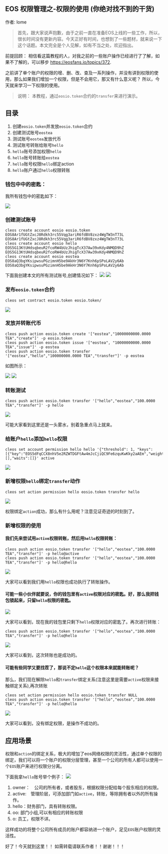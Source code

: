 EOS 权限管理之-权限的使用 (你绝对找不到的干货)
----
作者: lome


> 首先，跟大家说声抱歉，由于之前一直在准备EOS上线的一些工作，所以，很长时间没有更新内容。今天正好有时间，也想到了一些题材，就来说一下这个话题。本文完全是个人见解，如有不当之处，欢迎指出。

前提回顾：
相信看这篇教程的人，对我之前的一些账户操作已经进行了了解，如果不了解的，可以移步 https://eosfans.io/topics/372.

之前讲了单个账户的权限的增、删、改、查及一系列操作，并没有讲到权限的使用，那么如果我们增加一个权限，但是不会用它，那又有什么意义呢？
所以，今天就来学习一下权限的使用。

> 说明： 本教程，通过`eosio.token`合约的`transfer`来进行演示。

## 目录

1. 创建`eosio.token`并发放`eosio.token`合约
2. 创建测试账号`eostea`
3. 测试账号`eostea`发放代币
4. 测试账号转账给账号`hello`
5. `hello`账号添加权限`hello`
6. `hello`账号转账给`eostea`
7. `hello`账号权限`hello`绑定action
8. `hello`账户通过`hello`权限转账

### 钱包中中的密匙：
我所有钱包中的密匙如下：

![](https://static.eosfans.tc.ink/photo/2018/7c95e5c0-daec-4842-bc5e-208246580a4a.png?x-oss-process=image/resize,w_1920)

### 创建测试账号

```
cleos create account eosio eosio.token EOS8Ar1fUGtZxcJ8Rdkh3rc55Vqg3ariR6fdBV8zxz4WgTW3nT73L EOS8Ar1fUGtZxcJ8Rdkh3rc55Vqg3ariR6fdBV8zxz4WgTW3nT73L
cleos create account eosio hello EOS5G13KtUHdsqbeuR2fcoRW4bUzJhigTcX37Aw39xKdy4NMQD9hZ EOS5G13KtUHdsqbeuR2fcoRW4bUzJhigTcX37Aw39xKdy4NMQD9hZ
cleos create account eosio eostea EOS8aQ3bgYKsipwsuPGzimnH5be9AkHr3N6Y7Knh6pSPoLAV2y6Ab EOS8aQ3bgYKsipwsuPGzimnH5be9AkHr3N6Y7Knh6pSPoLAV2y6Ab
```
下面我创建本文的所有测试账号,创建情况如下：
![](https://static.eosfans.tc.ink/photo/2018/7fd7c14d-6db3-4b5f-b135-52de6473e4ae.png?x-oss-process=image/resize,w_1920)
![](https://static.eosfans.tc.ink/photo/2018/bef27605-a2ea-4560-b042-044583ee038a.png?x-oss-process=image/resize,w_1920)

### 发布`eosio.token`合约
```
cleos set contract eosio.token eosio.token/
```
![](https://static.eosfans.tc.ink/photo/2018/7fafbc9e-e2d2-4c07-aacf-a71dd095bd92.png?x-oss-process=image/resize,w_1920)

### 发放并转账代币
```
cleos push action eosio.token create '["eostea","10000000000.0000 TEA","create"]' -p eosio.token
cleos push action eosio.token issue '["eostea", "10000000000.0000 TEA","issue"]' -p eostea
cleos push action eosio.token transfer '["eostea","hello","100000000.0000 TEA","transfer"]' -p eostea
```
如图所示：

![](https://static.eosfans.tc.ink/photo/2018/1920319d-1921-4746-9253-b69a01fea55a.png?x-oss-process=image/resize,w_1920)
![](https://static.eosfans.tc.ink/photo/2018/651abf60-af4e-4c86-8487-f5fcfc8ee771.png?x-oss-process=image/resize,w_1920)

### 转账测试
```
cleos push action eosio.token transfer '["hello","eostea","100.0000 TEA","transfer"]' -p hello
```
![](https://static.eosfans.tc.ink/photo/2018/b05951a9-0b9b-4c55-a833-b0d7e6c77050.png?x-oss-process=image/resize,w_1920)

可能大家看到这里还是一头雾水，别着急重点马上就来。

### 给账户`hello`添加`hello`权限
```
cleos set account permission hello hello '{"threshold": 1, "keys":[{"key":"EOS5dFqCCX8nhV5e2RZWTDGFtAw4mJcCjiQC9Fe6zquKwKky2aAEm","weight":1}],"accounts":[],"waits":[]}' active
```
![](https://static.eosfans.tc.ink/photo/2018/518d2018-2cd2-4294-a315-b476908c365f.png?x-oss-process=image/resize,w_1920)

### 新增权限`hello`绑定`transfer`动作
```
cleos set action permission hello eosio.token transfer hello
```
![](https://static.eosfans.tc.ink/photo/2018/0ae512a2-3908-4e04-bfa4-e9124ef542f2.png?x-oss-process=image/resize,w_1920)

权限绑定`action`成功，那么有什么用呢？注意见证奇迹的时刻到了。

### 新增权限的使用

#### 我们先来尝试用`active`权限转账，然后用`hello`权限转账：
```
cleos push action eosio.token transfer '["hello","eostea","100.0000 TEA","transfer"]' -p hello@active
cleos push action eosio.token transfer '["hello","eostea","100.0000 TEA","transfer"]' -p hello@hello
```
![](https://static.eosfans.tc.ink/photo/2018/3970ee60-1fc1-4db8-9d7d-97fe1bc5345b.png?x-oss-process=image/resize,w_1920)

大家可以看到我们用`hello`权限也成功执行了转账操作。

#### 可能一些小伙伴就要说，你的钱包里有`active`权限对应的密匙。好，那么我把钱包锁起来，只留`hello`权限的密匙。

![](https://static.eosfans.tc.ink/photo/2018/15ea66c4-2337-41d5-b239-35e519664ec8.png?x-oss-process=image/resize,w_1920)

大家可以看到，现在我的钱包里只剩下`hello`权限对应的密匙了。再次进行转账：
```
cleos push action eosio.token transfer '["hello","eostea","100.0000 TEA","transfer"]' -p hello@hello
```
![](https://static.eosfans.tc.ink/photo/2018/d3a8c6eb-a155-487c-a867-19d3b79f3f44.png?x-oss-process=image/resize,w_1920)

大家可以看到，这次转账也是成功的。

#### 可能有些同学又要找茬了，那说不定`hello`这个权限本来就能转账呢？

那么，我们现在解除`hello`和`transfer`绑定关系(注意这里是需要`active`权限来接触绑定关系),再次转账
```
cleos set action permission hello eosio.token transfer NULL
cleos push action eosio.token transfer '["hello","eostea","100.0000 TEA","transfer"]' -p hello@hello
```
![](https://static.eosfans.tc.ink/photo/2018/d5f2da7b-4795-43cb-8cd0-6f25687923df.png?x-oss-process=image/resize,w_1920)

大家可以看到，没有绑定权限，是操作不成功的。

## 应用场景

权限和`action`的绑定关系，极大的增加了eos网络权限的灵活性，通过单个权限的绑定，我们可以将一个账户的权限分层管理，甚至一个公司的所有人都可以使用一个`EOS`账户来进行权限分分离。

下面我拿`hello`账号举个例子：
![](https://static.eosfans.tc.ink/photo/2018/18aad458-2eb5-46f1-9273-05f20544ce9d.png?x-oss-process=image/resize,w_1920)

1. owner：　公司的所有者，或者股东，根据权限分配给每个股东相应的权限。
2. active:　管理阶层，可添加部门如`active`，转账，等除拥有者以外的所有操作。
3. hello：财务部门，具有转账权限。
4. oo: 部门小组,可以有相应的转账权限
5. o: 员工，权限不详。

这样成功的将整个公司所有成员的账户都容纳进一个账户，足见`EOS`账户权限的灵活性。

好了！今天就到这里！！
如需转载请联系作者！！谢谢！！！
